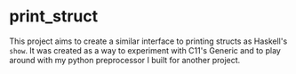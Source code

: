 # print_struct

This project aims to create a similar interface to printing structs as Haskell's `show`. It was created as a way to experiment with C11's Generic and to play around with my python preprocessor I built for another project. 
